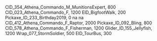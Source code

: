CID_354_Athena_Commando_M_MunitionsExpert, 800
CID_023_Athena_Commando_F, 1200
EID_BigfootWalk, 200
Pickaxe_ID_233_Birthday2019, 0
na
na
CID_412_Athena_Commando_F_Raptor, 2000
Pickaxe_ID_092_Bling, 800
CID_578_Athena_Commando_F_Fisherman, 1200
Glider_ID_155_Jellyfish, 1200
Wrap_077_StormSoldier, 500
EID_TourBus, 300
